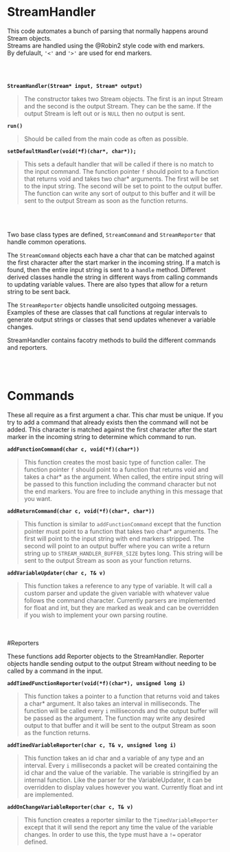 # StreamHandler

This code automates a bunch of parsing that normally happens around Stream objects.  
Streams are handled using the @Robin2 style code with end markers.  
By defulault, `'<'` and `'>'` are used for end markers.  

<br><br>

**`StreamHandler(Stream* input, Stream* output)`**
>The constructor takes two Stream objects.  The first is an input Stream and the second is the output Stream.  They can be the same.  If the output Stream is left out or is `NULL` then no output is sent. 

**`run()`**
>Should be called from the main code as often as possible.

**`setDefaultHandler(void(*f)(char*, char*));`**
>This sets a default handler that will be called if there is no match to the input command.  The function pointer `f` should point to a function that returns void and takes two char* arguments.  The first will be set to the input string.  The second will be set to point to the output buffer.  The function can write any sort of output to this buffer and it will be sent to the output Stream as soon as the function returns.  


<br><br>

Two base class types are defined, `StreamCommand` and `StreamReporter` that handle common
 operations.

The `StreamCommand` objects each have a char that can be matched against the first character after the start marker in the incoming string.  If a match is found, then the entire input string is sent to a `handle` method.  Different derived classes handle the string in different ways from calling commands to updating variable values.  There are also types that allow for a return string to be sent back.

The `StreamReporter` objects handle unsolicited outgoing messages.  Examples of these are classes that call functions at regular intervals to generate output strings or classes that send updates whenever a variable changes.  

StreamHandler contains facotry methods to build the different commands and reporters.  

<br><br>
# Commands

These all require as a first argument a char.  This char must be unique.  If you try to add a command that already exists then the command will not be added.  This character is matched against the first character after the start marker in the incoming string to determine which command to run.  

**`addFunctionCommand(char c, void(*f)(char*))`** 
>This function creates the most basic type of function caller.  The function pointer `f` should point to a function that returns void and takes a char* as the argument.  When called, the entire input string will be passed to this function including the command character but not the end markers.  You are free to include anything in this message that you want. 

**`addReturnCommand(char c, void(*f)(char*, char*))`**
>This function is similar to `addFunctionCommand` except that the function pointer must point to a function that takes two char* arguments.  The first will point to the input string with end markers stripped.  The second will point to an output buffer where you can write a return string up to `STREAM_HANDLER_BUFFER_SIZE` bytes long.  This string will be sent to the output Stream as soon as your function returns.  

**`addVariableUpdater(char c, T& v)`**
>This function takes a reference to any type of variable.  It will call a custom parser and update the given variable with whatever value follows the command character.  Currently parsers are implemented for float and int, but they are marked as weak and can be overridden if you wish to implement your own parsing routine.  

<br><br>
#Reporters

These functions add Reporter objects to the StreamHandler.  Reporter objects handle sending output to the output Stream without needing to be called by a command in the input.  

**`addTimedFunctionReporter(void(*f)(char*), unsigned long i)`**
>This function takes a pointer to a function that returns void and takes a char* argument.  It also takes an interval in milliseconds.  The function will be called every `i` milliseconds and the output buffer will be passed as the argument.  The function may write any desired output to that buffer and it will be sent to the output Stream as soon as the function returns.  

**`addTimedVariableReporter(char c, T& v, unsigned long i)`**
>This function takes an id char and a variable of any type and an interval.  Every `i` milliseconds a packet will be created containing the id char and the value of the variable.  The variable is stringified by an internal function.  Like the parser for the VariableUpdater, it can be overridden to display values however you want.  Currently float and int are implemented.  

**`addOnChangeVariableReporter(char c, T& v)`**
>This function creates a reporter similar to the `TimedVariableReporter` except that it will send the report any time the value of the variable changes.  In order to use this, the type must have a `!=` operator defined.  

